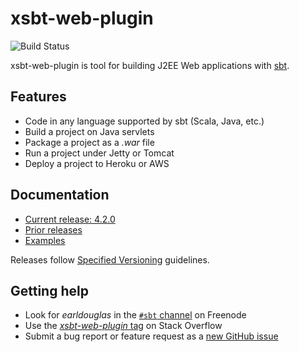 # xsbt-web-plugin

![Build Status](https://github.com/earldouglas/xsbt-web-plugin/workflows/build/badge.svg)

xsbt-web-plugin is tool for building J2EE Web applications with [sbt](https://www.scala-sbt.org/).

## Features

* Code in any language supported by sbt (Scala, Java, etc.)
* Build a project on Java servlets
* Package a project as a *.war* file
* Run a project under Jetty or Tomcat
* Deploy a project to Heroku or AWS

## Documentation

* [Current release: 4.2.0](docs/4.2.x.md)
* [Prior releases](docs/)
* [Examples](docs/examples/)

Releases follow [Specified
Versioning](https://earldouglas.com/posts/specver.html) guidelines.

## Getting help

* Look for *earldouglas* in the [`#sbt`
  channel](https://webchat.freenode.net/?channels=sbt) on Freenode
* Use the [*xsbt-web-plugin*
  tag](https://stackoverflow.com/questions/tagged/xsbt-web-plugin) on
  Stack Overflow
* Submit a bug report or feature request as a [new GitHub
  issue](https://github.com/earldouglas/xsbt-web-plugin/issues/new)
